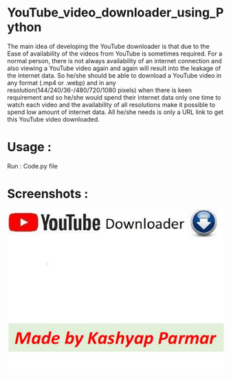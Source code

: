 # YouTube_video_downloader_using_Python
The main idea of developing the YouTube downloader is that due to the Ease of availability of the videos from YouTube is sometimes required. For a normal person, there is not always availability of an internet connection and also viewing a YouTube video again and again will result into the leakage of the internet data. So he/she should be able to download a YouTube video in any format (.mp4 or .webp) and in any resolution(144/240/36-/480/720/1080 pixels) when there is keen requirement and so he/she would spend their internet data only one time to watch each video and the availability of all resolutions make it possible to spend low amount of internet data. All he/she needs is only a URL link to get this YouTube video downloaded.

# Usage :
Run : Code.py file

# Screenshots :
![alt text](https://github.com/kashyaprparmar/YouTube_video_downloader_using_Python/blob/main/img/back.jpg)


